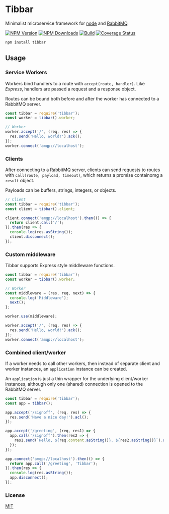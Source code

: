# Tibbar
  Minimalist microservice framework for [node](http://nodejs.org) and [RabbitMQ](https://rabbitmq.com).

  [![NPM Version][npm-image]][npm-url]
  [![NPM Downloads][downloads-image]][downloads-url]
  [![Build][travis-image]][travis-url]
  [![Coverage Status][coveralls-image]][coveralls-url]

```bash
npm install tibbar
```

## Usage

### Service Workers

Workers bind handlers to a route with `accept(route, handler)`. Like _Express_, handlers are passed a request and a response object.

Routes can be bound both before and after the worker has connected to a RabbitMQ server.

```js
const tibbar = require('tibbar');
const worker = tibbar().worker;

// Worker
worker.accept('/', (req, res) => {
  res.send('Hello, world!').ack();
});
worker.connect('amqp://localhost');
```

### Clients

After connecting to a RabbitMQ server, clients can send requests to routes with `call(route, payload, timeout)`, which returns a promise containomg a `result` object.

Payloads can be buffers, strings, integers, or objects.

```js
// Client
const tibbar = require('tibbar');
const client = tibbar().client;

client.connect('amqp://localhost').then(() => {
  return client.call('/');
}).then(res => {
  console.log(res.asString());
  client.disconnect();
});
```

### Custom middleware

Tibbar supports Express style middleware functions.

```js
const tibbar = require('tibbar');
const worker = tibbar().worker;

// Worker
const middleware = (res, req, next) => {
  console.log('Middleware');
  next();
};

worker.use(middleware);

worker.accept('/', (req, res) => {
  res.send('Hello, world!').ack();
});
worker.connect('amqp://localhost');
```

### Combined client/worker

If a worker needs to call other workers, then instead of separate client and worker instances, an `application` instance can be created.

An `application` is just a thin wrapper for the underlying client/worker instances, although only one (shared) connection is opened to the RabbitMQ server.

```js
const tibbar = require('tibbar');
const app = tibbar();

app.accept('/signoff', (req, res) => {
  res.send('Have a nice day!').acl();
});

app.accept('/greeting', (req, res1) => {
  app.call('/signoff').then(res2 => {
    res1.send(`Hello, ${req.content.asString()}. ${res2.asString()}`).ack();
  });
});

app.connect('amqp://localhost').then(() => {
  return app.call('/greeting', 'Tibbar');
}).then(res => {
  console.log(res.asString());
  app.disconnect();
});
```

### License
  [MIT](LICENSE)


[npm-image]: https://img.shields.io/npm/v/tibbar.svg
[npm-url]: https://npmjs.org/package/tibbar
[downloads-image]: https://img.shields.io/npm/dm/tibbar.svg
[downloads-url]: https://npmjs.org/package/tibbar
[travis-image]: https://travis-ci.org/brendan-myers/tibbar.svg?branch=master
[travis-url]: https://travis-ci.org/brendan-myers/tibbar
[coveralls-image]: https://coveralls.io/repos/github/brendan-myers/tibbar/badge.svg
[coveralls-url]: https://coveralls.io/github/brendan-myers/tibbar